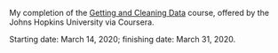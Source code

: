 My completion of the [Getting and Cleaning Data](https://www.coursera.org/learn/data-cleaning) course, offered by the Johns Hopkins University via Coursera.

Starting date: March 14, 2020; finishing date: March 31, 2020.
